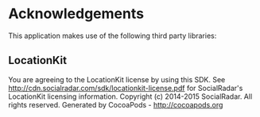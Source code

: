 # Acknowledgements
This application makes use of the following third party libraries:

## LocationKit

You are agreeing to the LocationKit license by using this SDK.
See http://cdn.socialradar.com/sdk/locationkit-license.pdf for SocialRadar's LocationKit licensing information.
Copyright (c) 2014-2015 SocialRadar. All rights reserved.
Generated by CocoaPods - http://cocoapods.org
